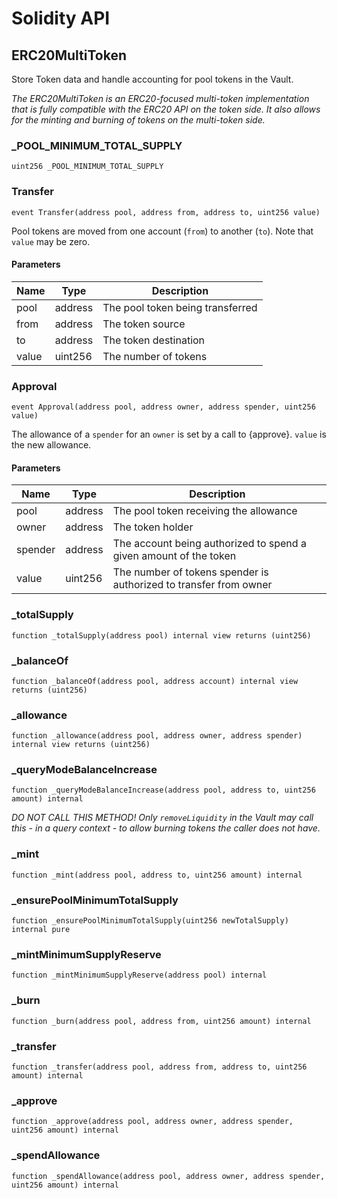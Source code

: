 # Solidity API

## ERC20MultiToken

Store Token data and handle accounting for pool tokens in the Vault.

_The ERC20MultiToken is an ERC20-focused multi-token implementation that is fully compatible with the ERC20 API
on the token side. It also allows for the minting and burning of tokens on the multi-token side._

### _POOL_MINIMUM_TOTAL_SUPPLY

```solidity
uint256 _POOL_MINIMUM_TOTAL_SUPPLY
```

### Transfer

```solidity
event Transfer(address pool, address from, address to, uint256 value)
```

Pool tokens are moved from one account (`from`) to another (`to`). Note that `value` may be zero.

#### Parameters

| Name | Type | Description |
| ---- | ---- | ----------- |
| pool | address | The pool token being transferred |
| from | address | The token source |
| to | address | The token destination |
| value | uint256 | The number of tokens |

### Approval

```solidity
event Approval(address pool, address owner, address spender, uint256 value)
```

The allowance of a `spender` for an `owner` is set by a call to {approve}. `value` is the new allowance.

#### Parameters

| Name | Type | Description |
| ---- | ---- | ----------- |
| pool | address | The pool token receiving the allowance |
| owner | address | The token holder |
| spender | address | The account being authorized to spend a given amount of the token |
| value | uint256 | The number of tokens spender is authorized to transfer from owner |

### _totalSupply

```solidity
function _totalSupply(address pool) internal view returns (uint256)
```

### _balanceOf

```solidity
function _balanceOf(address pool, address account) internal view returns (uint256)
```

### _allowance

```solidity
function _allowance(address pool, address owner, address spender) internal view returns (uint256)
```

### _queryModeBalanceIncrease

```solidity
function _queryModeBalanceIncrease(address pool, address to, uint256 amount) internal
```

_DO NOT CALL THIS METHOD!
Only `removeLiquidity` in the Vault may call this - in a query context - to allow burning tokens the caller
does not have._

### _mint

```solidity
function _mint(address pool, address to, uint256 amount) internal
```

### _ensurePoolMinimumTotalSupply

```solidity
function _ensurePoolMinimumTotalSupply(uint256 newTotalSupply) internal pure
```

### _mintMinimumSupplyReserve

```solidity
function _mintMinimumSupplyReserve(address pool) internal
```

### _burn

```solidity
function _burn(address pool, address from, uint256 amount) internal
```

### _transfer

```solidity
function _transfer(address pool, address from, address to, uint256 amount) internal
```

### _approve

```solidity
function _approve(address pool, address owner, address spender, uint256 amount) internal
```

### _spendAllowance

```solidity
function _spendAllowance(address pool, address owner, address spender, uint256 amount) internal
```

